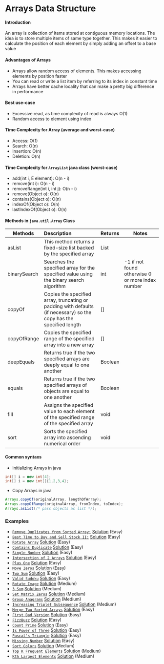 # Arrays Data Structure

#### Introduction
An array is collection of items stored at contiguous memory locations. 
The idea is to store multiple items of same type together. 
This makes it easier to calculate the position of each element by simply adding an offset to a base value

#### Advantages of Arrays
- Arrays allow random access of elements. This makes accessing elements by position faster
- You can read or write a list item by referring to its index in constant time
- Arrays have better cache locality that can make a pretty big difference in performance

#### Best use-case
- Excessive read, as time complexity of read is always O(1)
- Random access to element using index

#### Time Complexity for Array (average and worst-case)
- Access: O(1)
- Search: O(n)
- Insertion: O(n)
- Deletion: O(n)

#### Time Complexity for `ArrayList` java class (worst-case)
- add(int i, E element): O(n - i)
- remove(int i): O(n - i)
- removeRange(int i, int j): O(n - i)
- remove(Object o): O(n)
- contains(Object o): O(n)
- indexOf(Object o): O(n)
- lastIndexOf(Object o): O(n)

#### Methods in `java.util.Array` Class
| Methods | Description | Returns | Notes | 
| ------- | :----------- | ------- | ---- |
| asList | This method returns a fixed-size list backed by the specified array | List |
| binarySearch | Searches the specified array for the specified value using the binary search algorithm | int | -1 if not found otherwise 0 or more index number
| copyOf | Copies the specified array, truncating or padding with defaults (if necessary) so the copy has the specified length | [] |
| copyOfRange | Copies the specified range of the specified array into a new array | [] | 
| deepEquals | Returns true if the two specified arrays are deeply equal to one another | Boolean | 
| equals | Returns true if the two specified arrays of objects are equal to one another | Boolean |
| fill | Assigns the specified value to each element of the specified range of the specified array | void | 
| sort | Sorts the specified array into ascending numerical order | void   

#### Common syntaxs
- Initializing Arrays in java
```java
int[] i = new int[4];
int[] i = new int[]{1,2,3,4};
```
- Copy Arrays in java
```java
Arrays.copyOf(originalArray, lengthOfArray);
Arrays.copyOfRange(originalArray, fromIndex, toIndex);
Arrays.asList(/* pass objects as list */);
```

### Examples
- [`Remove Duplicates from Sorted Array:`](https://leetcode.com/explore/interview/card/top-interview-questions-easy/92/array/727/) [Solution](./src/practice/examples/RemoveDuplicates.java) (Easy)
- [`Best Time to Buy and Sell Stock II:`](https://leetcode.com/explore/interview/card/top-interview-questions-easy/92/array/564/) [Solution](./src/practice/examples/BuyAndSellStocks.java) (Easy)
- [`Rotate Array`](https://leetcode.com/problems/rotate-array/) [Solution](./src/practice/examples/RotateArray.java) (Easy)
- [`Contains Duplicate`](https://leetcode.com/problems/contains-duplicate/) [Solution](./src/practice/examples/ContainsDuplicate.java) (Easy)
- [`Single Number`](https://leetcode.com/problems/single-number/) [Solution](./src/practice/examples/SingleNumber.java) (Easy)
- [`Intersection of 2 Arrays`](https://leetcode.com/problems/intersection-of-two-arrays-ii/) [Solution](./src/practice/examples/Intersection2Arrays.java) (Easy)
- [`Plus One`](https://leetcode.com/problems/plus-one/) [Solution](./src/practice/examples/PlusOne.java) (Easy)
- [`Move Zeros`](https://leetcode.com/problems/move-zeroes/) [Solution](./src/practice/examples/MoveZeros.java) (Easy)
- [`Two Sum`](https://leetcode.com/problems/two-sum/) [Solution](./src/practice/examples/TwoSum.java) (Easy)
- [`Valid Sudoku`](https://leetcode.com/problems/valid-sudoku/) [Solution](./src/practice/examples/ValidSudoku.java) (Easy)
- [`Rotate Image`](https://leetcode.com/problems/rotate-image/) [Solution](./src/practice/examples/RotateImage.java) (Medium)
- [`3 Sum`](https://leetcode.com/problems/3sum/) [Solution](./src/practice/examples/ThreeSum.java) (Medium)
- [`Set Matrix Zeros`](https://leetcode.com/explore/interview/card/top-interview-questions-medium/103/array-and-strings/777/) [Solution](./src/practice/examples/MatrixZeroes.java) (Medium)
- [`Group Anagrams`](https://leetcode.com/problems/group-anagrams/) [Solution](./src/practice/examples/GroupAnangrams.java) (Medium)
- [`Increasing Triplet Subsequence`](https://leetcode.com/problems/increasing-triplet-subsequence/) [Solution](./src/practice/examples/IncTripletSubSeq.java) (Medium)
- [`Merge Two Sorted Arrays`](https://leetcode.com/problems/merge-sorted-array/) [Solution](./src/practice/examples/MergeSortedArrays.java) (Easy)
- [`First Bad Version`](https://leetcode.com/problems/first-bad-version/) [Solution](./src/practice/examples/FirstBadVersion.java) (Easy)
- [`FizzBuzz`](https://leetcode.com/problems/fizz-buzz/) [Solution](./src/practice/examples/FizzBuzz.java) (Easy)
- [`Count Prime`](https://leetcode.com/problems/count-primes/) [Solution](./src/practice/examples/CountPrime.java) (Easy)
- [`Is Power of Three`](https://leetcode.com/problems/power-of-three/) [Solution](./src/practice/examples/PowerOfThree.java) (Easy)
- [`Pascal's Triangle`](https://leetcode.com/problems/pascals-triangle/) [Solution](./src/practice/examples/PascalTriangle.java) (Easy)
- [`Missing Number`](https://leetcode.com/problems/missing-number/) [Solution](./src/practice/examples/MissingNumber.java) (Easy)
- [`Sort Colors`](https://leetcode.com/problems/sort-colors/) [Solution](./src/practice/examples/SortColors.java) (Medium)
- [`Top K Frequent Elements`](https://leetcode.com/problems/top-k-frequent-elements/) [Solution](./src/practice/examples/TopKFrequentElements.java) (Medium)
- [`Kth Largest Elements`](https://leetcode.com/problems/kth-largest-element-in-an-array/) [Solution](./src/practice/examples/KthLargestElement.java) (Medium)